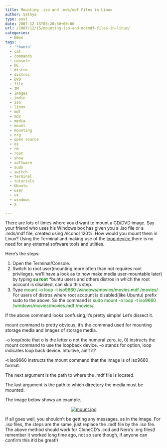 ```yaml
---
title: Mounting .iso and .mds/mdf Files in Linux
author: Sathya
type: post
date: 2007-12-15T05:20:50+00:00
url: /2007/12/15/mounting-iso-and-mdsmdf-files-in-linux/
categories:
  - News
tags:
  - '*buntu'
  - cat
  - commands
  - console
  - DE
  - distro
  - distros
  - DVD
  - file
  - IM
  - images
  - indic
  - iso
  - linux
  - mdf
  - mds
  - media
  - mount
  - mounting
  - nrg
  - open source
  - os
  - rm
  - root
  - show
  - software
  - sudo
  - switch
  - terminal
  - tutorials
  - Ubuntu
  - user
  - ux
  - windows
  - X

---
```

There are lots of times where you&#8217;d want to mount a CD/DVD image. Say your friend who uses his Windows box has given you a .iso file or a .mds/mdf file, created using Alcohol 120%. How would you mount them in Linux? Using the Terminal and making use of the [loop device][1],there is no need for any external software tools and utlities.

Here&#8217;s the steps:

  1. Open the Terminal/Console.
  2. Switch to root user(mounting more often than not requires root privileges, we&#8217;ll have a look as to how make media user-mountable later) by typing **<font color="#008000">su root</font>** *buntu users and others distros in which the root account is disabled, can skip this step.
  3. Type <font color="#008000">mount -o loop -t iso9660 /windows/movies/movies.mdf /movies/ </font> For users of distros where root account is disabled(like Ubuntu) prefix sudo to the above. So the command is <font color="#008000">sudo mount -o loop -t iso9660 /windows/movies/movies.mdf /movies/</font>

If the above command looks confusing,it&#8217;s pretty simple! Let&#8217;s dissect it.

mount command is pretty obvious, it&#8217;s the commnad used for mounting storage media and images of storage media.

-o loop(note that o is the letter o not the numeral zero, ie, 0) instructs the mount command to use the loopback device. -o stands for option, loop indicates loop back device. Intuitive, ain&#8217;t it?

-t iso9660 instructs the mount command that the image is of iso9660 format.

The next argument is the path to where the .mdf file is located.

The last argument is the path to which directory the media must be mounted.

The image below shows an example.

<p align="center">
  <a href="http://sathyasays.com/wp-content/uploads/2007/12/mount.jpg" title="mount.jpg"><img src="http://sathyasays.com/wp-content/uploads/2007/12/mount.thumbnail.jpg" alt="mount.jpg" /></a>
</p>

<p align="left">
  If all goes well, you shouldn&#8217;t be getting any messages, as in the image. For .iso files, the steps are the same, just replace the .mdf file by the .iso file. The above method should work for CloneCD&#8217;s .ccd and Nero&#8217;s .nrg files(I remember it worked long time ago, not so sure though, if anyone can confirm this it&#8217;d be great!)
</p>

 [1]: http://en.wikipedia.org/wiki/Loop_device